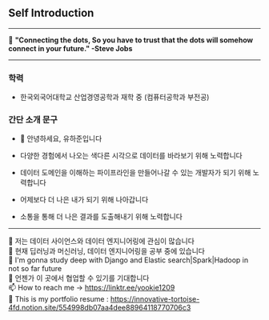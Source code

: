 ## Self Introduction

---

👋 **"Connecting the dots, So you have to trust that the dots will somehow connect in your future." -Steve Jobs**

----

### 학력

- 한국외국어대학교 산업경영공학과 재학 중 (컴퓨터공학과 부전공)

### 간단 소개 문구

- 👋 안녕하세요, 유하준입니다

- 다양한 경험에서 나오는 색다른 시각으로 데이터를 바라보기 위해 노력합니다
- 데이터 도메인을 이해하는 파이프라인을 만들어나갈 수 있는 개발자가 되기 위해 노력합니다 
- 어제보다 더 나은 내가 되기 위해 나아갑니다
- 소통을 통해 더 나은 결과를 도출해내기 위해 노력합니다

----

👀 저는 데이터 사이언스와 데이터 엔지니어링에 관심이 많습니다<br>
🌱 현재 딥러닝과 머신러닝, 데이터 엔지니어링을 공부 중에 있습니다<br>
🌱 I'm gonna study deep with Django and Elastic search|Spark|Hadoop in not so far future<br>
💞️ 언젠가 이 곳에서 협업할 수 있기를 기대합니다<br>
📫 How to reach me -> https://linktr.ee/yookie1209<br>
👀  This is my portfolio resume : https://innovative-tortoise-4fd.notion.site/554998db07aa4dee88964118770706c3

<!---
HaJunYoo/HaJunYoo is a ✨ special ✨ repository because its `README.md` (this file) appears on your GitHub profile.
You can click the Preview link to take a look at your changes.
--->
